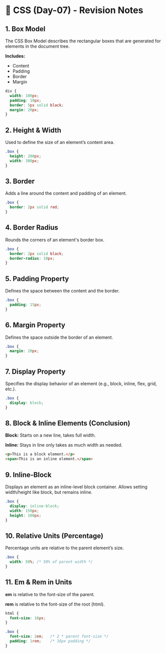 # 📘 CSS (Day-07) - Revision Notes

## 1. Box Model
The CSS Box Model describes the rectangular boxes that are generated for elements in the document tree.

**Includes:**
- Content
- Padding
- Border
- Margin

```css
div {
  width: 100px;
  padding: 10px;
  border: 5px solid black;
  margin: 20px;
}
```
## 2. Height & Width
Used to define the size of an element’s content area.

```css
.box {
  height: 200px;
  width: 300px;
}
```
## 3. Border
Adds a line around the content and padding of an element.

```css
.box {
  border: 2px solid red;
}
```
## 4. Border Radius
Rounds the corners of an element's border box.

```css
.box {
  border: 2px solid black;
  border-radius: 10px;
}
```
## 5. Padding Property
Defines the space between the content and the border.

```css
.box {
  padding: 15px;
}
```
## 6. Margin Property
Defines the space outside the border of an element.

```css
.box {
  margin: 20px;
}
```
## 7. Display Property
Specifies the display behavior of an element (e.g., block, inline, flex, grid, etc.).

```css
.box {
  display: block;
}
```
## 8. Block & Inline Elements (Conclusion)
**Block:** Starts on a new line, takes full width.

**Inline:** Stays in line only takes as much width as needed.

```html
<p>This is a block element.</p>
<span>This is an inline element.</span>
```
## 9. Inline-Block
Displays an element as an inline-level block container. Allows setting width/height like block, but remains inline.

```css
.box {
  display: inline-block;
  width: 150px;
  height: 100px;
}
```
## 10. Relative Units (Percentage)
Percentage units are relative to the parent element’s size.

```css
.box {
  width: 50%; /* 50% of parent width */
}
```
## 11. Em & Rem in Units
**em** is relative to the font-size of the parent.

**rem** is relative to the font-size of the root (html).

```css
html {
  font-size: 16px;
}

.box {
  font-size: 2em;   /* 2 * parent font-size */
  padding: 1rem;    /* 16px padding */
}
```